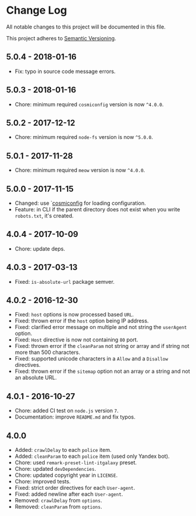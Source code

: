 # Change Log

All notable changes to this project will be documented in this file.

This project adheres to [Semantic Versioning](http://semver.org).

## 5.0.4 - 2018-01-16

* Fix: typo in source code message errors.

## 5.0.3 - 2018-01-16

* Chore: minimum required `cosmiconfig` version is now `^4.0.0`.

## 5.0.2 - 2017-12-12

* Chore: minimum required `node-fs` version is now `^5.0.0`.

## 5.0.1 - 2017-11-28

* Chore: minimum required `meow` version is now `^4.0.0`.

## 5.0.0 - 2017-11-15

* Changed: use `[cosmiconfig](https://github.com/davidtheclark/cosmiconfig) for
  loading configuration.
* Feature: in CLI if the parent directory does not exist when you write
  `robots.txt`, it's created.

## 4.0.4 - 2017-10-09

* Chore: update deps.

## 4.0.3 - 2017-03-13

* Fixed: `is-absolute-url` package semver.

## 4.0.2 - 2016-12-30

* Fixed: `host` options is now processed based `URL`.
* Fixed: thrown error if the `host` option being IP address.
* Fixed: clarified error message on multiple and not string the `userAgent`
  option.
* Fixed: `Host` directive is now not containing `80` port.
* Fixed: thrown error if the `cleanParam` not string or array and if string not
  more than 500 characters.
* Fixed: supported unicode characters in a `Allow` and a `Disallow` directives.
* Fixed: thrown error if the `sitemap` option not an array or a string and not
  an absolute URL.

## 4.0.1 - 2016-10-27

* Chore: added CI test on `node.js` version `7`.
* Documentation: improve `README.md` and fix typos.

## 4.0.0

* Added: `crawlDelay` to each `police` item.
* Added: `cleanParam` to each `police` item (used only Yandex bot).
* Chore: used `remark-preset-lint-itgalaxy` preset.
* Chore: updated `devDependencies`.
* Chore: updated copyright year in `LICENSE`.
* Chore: improved tests.
* Fixed: strict order directives for each `User-agent`.
* Fixed: added newline after each `User-agent`.
* Removed: `crawlDelay` from `options`.
* Removed: `cleanParam` from `options`.
